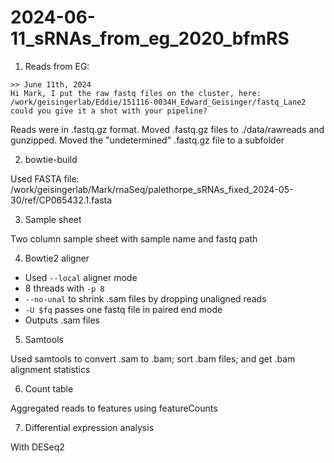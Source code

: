 # 2024-06-11_sRNAs_from_eg_2020_bfmRS

1. Reads from EG:

```text
>> June 11th, 2024
Hi Mark, I put the raw fastq files on the cluster, here:
/work/geisingerlab/Eddie/151116-0034H_Edward_Geisinger/fastq_Lane2
could you give it a shot with your pipeline?
```

Reads were in .fastq.gz format.  Moved .fastq.gz files to ./data/rawreads and gunzipped.
Moved the "undetermined" .fastq.gz file to a subfolder

2. bowtie-build

Used FASTA file: /work/geisingerlab/Mark/rnaSeq/palethorpe_sRNAs_fixed_2024-05-30/ref/CP065432.1.fasta

3. Sample sheet

Two column sample sheet with sample name and fastq path

4. Bowtie2 aligner

- Used `--local` aligner mode
- 8 threads with `-p 8`
- `--no-unal` to shrink .sam files by dropping unaligned reads
- `-U $fq` passes one fastq file in paired end mode
- Outputs .sam files

5. Samtools

Used samtools to convert .sam to .bam; sort .bam files; and get .bam alignment statistics

6. Count table

Aggregated reads to features using featureCounts

7. Differential expression analysis

With DESeq2
